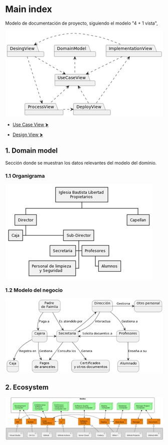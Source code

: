 # Main index

Modelo de documentación de proyecto, siguiendo el modelo "4 + 1 vista",

![](../out/4+1-view.png)


* [Use Case View ⮞](./usecase-view.md)

* [Design View ⮞](./design-view.md)


## 1. Domain model
Sección donde se muestran los datos relevantes del modelo del dominio.

### 1.1 Organigrama

![](../out/DomainModel/organization-chart.png)


### 1.2 Modelo del negocio

![](../out/DomainModel/business-model.png)


## 2. Ecosystem

![](../out/ProcessView/Ecosystem/Ecosystem.png)